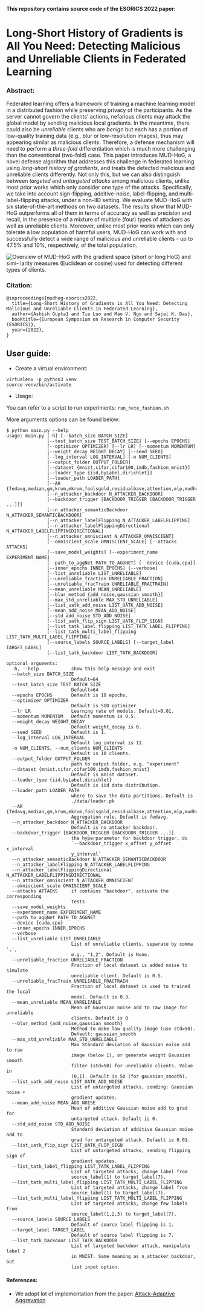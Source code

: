 **This repository contains source code of the ESORICS 2022 paper:**

# Long-Short History of Gradients is All You Need: Detecting Malicious and Unreliable Clients in Federated Learning

### Abstract:
Federated learning offers a framework of training a machine learning model in a distributed fashion while preserving privacy of the participants.
As the server cannot govern the clients’ actions, nefarious clients may attack the global model by sending malicious local gradients.
In the meantime, there could also be *unreliable* clients who are *benign* but each has a portion of low-quality training data (e.g., blur or low-resolution images),
thus may appearing similar as malicious clients.
Therefore, a defense mechanism will need to perform a *three-fold* differentiation which is much more challenging than the conventional (two-fold) case.
This paper introduces MUD-HoG, a novel defense algorithm that addresses this challenge in federated learning using *long-short history of gradients*,
and treats the detected malicious and unreliable clients differently.
Not only this, but we can also distinguish between *targeted* and *untargeted attacks* among malicious clients,
unlike most prior works which only consider one type of the attacks.
Specifically, we take into account sign-flipping, additive-noise, label-flipping, and multi-label-flipping attacks, under a non-IID setting.
We evaluate MUD-HoG with six state-of-the-art methods on two datasets.
The results show that MUD-HoG outperforms all of them in terms of accuracy as well as precision and recall,
in the presence of a mixture of multiple (four) types of attackers as well as unreliable clients.
Moreover, unlike most prior works which can only tolerate a low population of harmful users,
MUD-HoG can work with and successfully detect a wide range of malicious and unreliable clients - up to 47.5% and 10%, respectively, of the total population.

![Overview of MUD-HoG with the gradient space (short or long HoG) and simi- larity measures (Euclidean or cosine) used for detecting different types of clients.](./images/MUD-HoG_overview.png)

### Citation:
```
@inproceedings{mudhog-esorics2022,
  title={Long-Short History of Gradients is All You Need: Detecting Malicious and Unreliable Clients in Federated Learning},
  author={Ashish Gupta1 and Tie Luo and Mao V. Ngo and Sajal K. Das},
  booktitle={European Symposium on Research in Computer Security (ESORICS)},
  year={2022},
}
```

## User guide:
* Create a virtual environment:
```
virtualenv -p python3 venv
source venv/bin/activate
```

* <summary>Usage:</summary>
You can refer to a script to run experiments: `run_hete_fashion.sh`

More arguments options can be found below:

```
$ python main.py --help
usage: main.py [-h] [--batch_size BATCH_SIZE]                                                                                                                                  
               [--test_batch_size TEST_BATCH_SIZE] [--epochs EPOCHS]                                                                                                           
               [--optimizer OPTIMIZER] [--lr LR] [--momentum MOMENTUM]                                                                                                         
               [--weight_decay WEIGHT_DECAY] [--seed SEED]                                                                                                                     
               [--log_interval LOG_INTERVAL] [-n NUM_CLIENTS]                                                                                                                  
               [--output_folder OUTPUT_FOLDER]                                                                                                                                 
               [--dataset {mnist,cifar,cifar100,imdb,fashion_mnist}]                                                                                                           
               [--loader_type {iid,byLabel,dirichlet}]                                                                                                                         
               [--loader_path LOADER_PATH]                                                                                                                                     
               [--AR {fedavg,median,gm,krum,mkrum,foolsgold,residualbase,attention,mlp,mudhog,fedavg_oracle}]                                                                  
               [--n_attacker_backdoor N_ATTACKER_BACKDOOR]                                                                                                                     
               [--backdoor_trigger [BACKDOOR_TRIGGER [BACKDOOR_TRIGGER ...]]]                                                                                                  
               [--n_attacker_semanticBackdoor N_ATTACKER_SEMANTICBACKDOOR]
               [--n_attacker_labelFlipping N_ATTACKER_LABELFLIPPING]
               [--n_attacker_labelFlippingDirectional N_ATTACKER_LABELFLIPPINGDIRECTIONAL]
               [--n_attacker_omniscient N_ATTACKER_OMNISCIENT]
               [--omniscient_scale OMNISCIENT_SCALE] [--attacks ATTACKS]
               [--save_model_weights] [--experiment_name EXPERIMENT_NAME]
               [--path_to_aggNet PATH_TO_AGGNET] [--device {cuda,cpu}]
               [--inner_epochs INNER_EPOCHS] [--verbose]
               [--list_unreliable LIST_UNRELIABLE]
               [--unreliable_fraction UNRELIABLE_FRACTION]
               [--unreliable_fracTrain UNRELIABLE_FRACTRAIN]
               [--mean_unreliable MEAN_UNRELIABLE]
               [--blur_method {add_noise,gaussian_smooth}]
               [--max_std_unreliable MAX_STD_UNRELIABLE]
               [--list_uatk_add_noise LIST_UATK_ADD_NOISE]
               [--mean_add_noise MEAN_ADD_NOISE]
               [--std_add_noise STD_ADD_NOISE]
               [--list_uatk_flip_sign LIST_UATK_FLIP_SIGN]
               [--list_tatk_label_flipping LIST_TATK_LABEL_FLIPPING]
               [--list_tatk_multi_label_flipping LIST_TATK_MULTI_LABEL_FLIPPING]
               [--source_labels SOURCE_LABELS] [--target_label TARGET_LABEL]
               [--list_tatk_backdoor LIST_TATK_BACKDOOR]

optional arguments:
  -h, --help            show this help message and exit
  --batch_size BATCH_SIZE
                        Default=64
  --test_batch_size TEST_BATCH_SIZE
                        Default=64
  --epochs EPOCHS       Default is 10 epochs.
  --optimizer OPTIMIZER
                        Default is SGD optimizer
  --lr LR               Learning rate of models. Default=0.01.
  --momentum MOMENTUM   Default momentum is 0.5.
  --weight_decay WEIGHT_DECAY
                        Default weight_decay is 0.
  --seed SEED           Default is 1.
  --log_interval LOG_INTERVAL
                        Default log_interval is 11.
  -n NUM_CLIENTS, --num_clients NUM_CLIENTS
                        Default is 10 clients.
  --output_folder OUTPUT_FOLDER
                        path to output folder, e.g. "experiment"
  --dataset {mnist,cifar,cifar100,imdb,fashion_mnist}
                        Default is mnist dataset.
  --loader_type {iid,byLabel,dirichlet}
                        Default is iid data distribution.
  --loader_path LOADER_PATH
                        where to save the data partitions. Default is
                        ./data/loader.pk
  --AR {fedavg,median,gm,krum,mkrum,foolsgold,residualbase,attention,mlp,mudhog,fedavg_oracle}
                        Aggregation rule. Default is fedavg.
  --n_attacker_backdoor N_ATTACKER_BACKDOOR
                        Default is no attacker backdoor.
  --backdoor_trigger [BACKDOOR_TRIGGER [BACKDOOR_TRIGGER ...]]
                        the hyperparameter for backdoor trigger, do
                        `--backdoor_trigger x_offset y_offset x_interval
                        y_interval`
  --n_attacker_semanticBackdoor N_ATTACKER_SEMANTICBACKDOOR
  --n_attacker_labelFlipping N_ATTACKER_LABELFLIPPING
  --n_attacker_labelFlippingDirectional N_ATTACKER_LABELFLIPPINGDIRECTIONAL
  --n_attacker_omniscient N_ATTACKER_OMNISCIENT
  --omniscient_scale OMNISCIENT_SCALE
  --attacks ATTACKS     if contains "backdoor", activate the corresponding
                        tests
  --save_model_weights
  --experiment_name EXPERIMENT_NAME
  --path_to_aggNet PATH_TO_AGGNET
  --device {cuda,cpu}
  --inner_epochs INNER_EPOCHS
  --verbose
  --list_unreliable LIST_UNRELIABLE
                        List of unreliable clients, separate by comma ',',
                        e.g., "1,2". Default is None.
  --unreliable_fraction UNRELIABLE_FRACTION
                        Fraction of local dataset is added noise to simulate
                        unreliable client. Default is 0.5.
  --unreliable_fracTrain UNRELIABLE_FRACTRAIN
                        Fraction of local dataset is used to trained the local
                        model. Default is 0.3.
  --mean_unreliable MEAN_UNRELIABLE
                        Mean of Gaussian noise add to raw image for unreliable
                        clients. Default is 0
  --blur_method {add_noise,gaussian_smooth}
                        Method to make low quality image (use std=50).
                        Default: gaussian_smooth
  --max_std_unreliable MAX_STD_UNRELIABLE
                        Max Standard deviation of Gaussian noise add to raw
                        image (below 1), or generate weight Gaussian smooth
                        filter (std=50) for unreliable clients. Value in
                        (0,1]. Default is 50 (for gaussian_smooth).
  --list_uatk_add_noise LIST_UATK_ADD_NOISE
                        List of untargeted attacks, sending: Gaussian noise +
                        gradient updates.
  --mean_add_noise MEAN_ADD_NOISE
                        Mean of additive Gaussian noise add to grad for
                        untargeted attack. Default is 0.
  --std_add_noise STD_ADD_NOISE
                        Standard deviation of additive Gaussian noise add to
                        grad for untargeted attack. Default is 0.01.
  --list_uatk_flip_sign LIST_UATK_FLIP_SIGN
                        List of untargeted attacks, sending flipping sign of
                        gradient updates.
  --list_tatk_label_flipping LIST_TATK_LABEL_FLIPPING
                        List of targeted attacks, change label from
                        source_label(1) to target_label(7).
  --list_tatk_multi_label_flipping LIST_TATK_MULTI_LABEL_FLIPPING
                        List of targeted attacks, change label from
                        source_label(1) to target_label(7).
  --list_tatk_multi_label_flipping LIST_TATK_MULTI_LABEL_FLIPPING
                        List of targeted attacks, change few labels from
                        source_label(1,2,3) to target_label(7).
  --source_labels SOURCE_LABELS
                        Default of source label flipping is 1.
  --target_label TARGET_LABEL
                        Default of source label flipping is 7.
  --list_tatk_backdoor LIST_TATK_BACKDOOR
                        List of targeted backdoor attack, manipulate label 2
                        in MNIST. Same meaning as n_attacker_backdoor, but
                        list input option.
```

#### References:
* We adopt lot of implementation from the paper: [Attack-Adaptive Aggrevation](https://github.com/cpwan/Attack-Adaptive-Aggregation-in-Federated-Learning)
